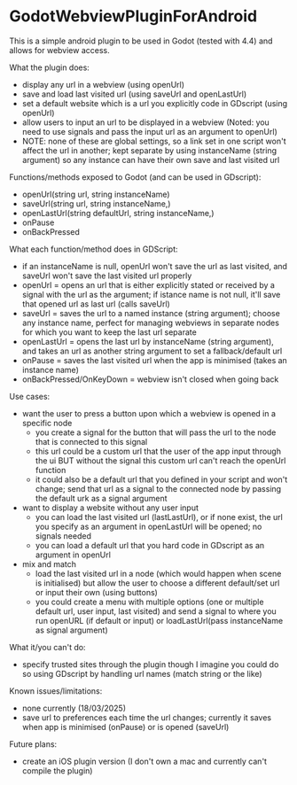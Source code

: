 # GodotWebviewPluginForAndroid

This is a simple android plugin to be used in Godot (tested with 4.4) and allows for webview access. 

What the plugin does:
- display any url in a webview (using openUrl)
- save and load last visited url (using saveUrl and openLastUrl)
- set a default website which is a url you explicitly code in GDscript (using openUrl)
- allow users to input an url to be displayed in a webview (Noted: you need to use signals and pass the input url as an argument to openUrl)
- NOTE: none of these are global settings, so a link set in one script won't affect the url in another; kept separate by using instanceName (string argument) so any instance can have their own save and last visited url


Functions/methods exposed to Godot (and can be used in GDscript):
  
  - openUrl(string url, string instanceName)
  - saveUrl(string url, string instanceName,)
  - openLastUrl(string defaultUrl, string instanceName,)
  - onPause
  - onBackPressed

  What each function/method does in GDScript:
  - if an instanceName is null, openUrl won't save the url as last visited, and saveUrl won't save the last visited url properly
  - openUrl = opens an url that is either explicitly stated or received by a signal with the url as the argument; if istance name is not null, it'll save that opened url as last url (calls saveUrl)
  - saveUrl = saves the url to a named instance (string argument); choose any instance name, perfect for managing webviews in separate nodes for which you want to keep the last url separate
  - openLastUrl = opens the last url by instanceName (string argument), and takes an url as another string argument to set a fallback/default url
  - onPause = saves the last visited url when the app is minimised (takes an instance name)
  - onBackPressed/OnKeyDown = webview isn't closed when going back

  Use cases: 
  - want the user to press a button upon which a webview is opened in a specific node
    - you create a signal for the button that will pass the url to the node that is connected to this signal
    - this url could be a custom url that the user of the app input through the ui BUT without the signal this custom url can't reach the openUrl function
    - it could also be a default url that you defined in your script and won't change; send that url as a signal to the connected node by passing the default urk as a signal argument
  - want to display a website without any user input
    - you can load the last visited url (lastLastUrl), or if none exist, the url you specify as an argument in openLastUrl will be opened; no signals needed
    - you can load a default url that you hard code in GDscript as an argument in openUrl
 - mix and match
     - load the last visited url in a node (which would happen when scene is initialised) but allow the user to choose a different default/set url or input their own (using buttons)
    - you could create a menu with multiple options (one or multiple default url, user input, last visited) and send a signal to where you run openURL (if default or input) or loadLastUrl(pass instanceName as signal argument)
  
What it/you can't do: 
- specify trusted sites through the plugin though I imagine you could do so using GDscript by handling url names (match string or the like)


Known issues/limitations:
- none currently (18/03/2025)
- save url to preferences each time the url changes; currently it saves when app is minimised (onPause) or is opened (saveUrl)

Future plans:
- create an iOS plugin version (I don't own a mac and currently can't compile the plugin)
